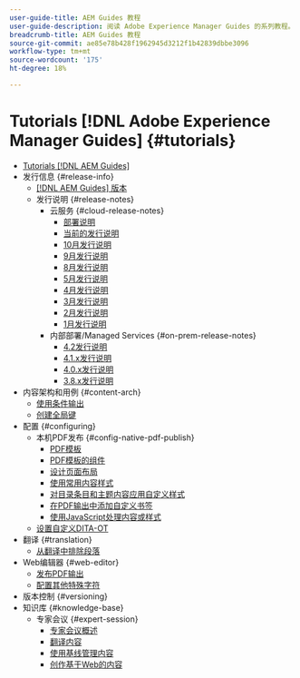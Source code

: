 ```yaml
---
user-guide-title: AEM Guides 教程
user-guide-description: 阅读 Adobe Experience Manager Guides 的系列教程。
breadcrumb-title: AEM Guides 教程
source-git-commit: ae85e78b428f1962945d3212f1b42839dbbe3096
workflow-type: tm+mt
source-wordcount: '175'
ht-degree: 18%

---
```



# Tutorials [!DNL Adobe Experience Manager Guides] {#tutorials}

+ [Tutorials [!DNL AEM Guides]](overview.md)
+ 发行信息 {#release-info}
   + [[!DNL AEM Guides] 版本](./release-info/latest-release-info.md)
   + 发行说明 {#release-notes}
      + 云服务 {#cloud-release-notes}
         + [部署说明](./release-info/deploy-xml-on-aemaacs.md)
         + [当前的发行说明](./release-info/release-notes-2022.11.0.md)
         + [10月发行说明](./release-info/release-notes-2022.10.0.md)
         + [9月发行说明](./release-info/release-notes-2022.9.0.md)
         + [8月发行说明](./release-info/release-notes-2022.8.0.md)
         + [5月发行说明](./release-info/release-notes-2022.5.0.md)
         + [4月发行说明](./release-info/release-notes-2022.4.0.md)
         + [3月发行说明](./release-info/release-notes-2022.3.0.md)
         + [2月发行说明](./release-info/release-notes-2022.2.0.md)
         + [1月发行说明](./release-info/release-notes-2022.1.0.md)
      + 内部部署/Managed Services {#on-prem-release-notes}
         + [4.2发行说明](./release-info/release-notes-4.2.md)
         + [4.1.x发行说明](./release-info/release-notes-4.1.md)
         + [4.0.x发行说明](https://helpx.adobe.com/xml-documentation-for-experience-manager/release-note/release-notes-xml-documentation-solution-4-0.html)
         + [3.8.x发行说明](https://helpx.adobe.com/xml-documentation-for-experience-manager/release-note/release-notes-xml-documentation-solution-3-8.html)
+ 内容架构和用例 {#content-arch}
   + [使用条件输出](./content-architecture/create-and-use-conditions.md)
   + [创建全局键](./content-architecture/create-global-keys.md)
+ 配置 {#configuring}
   + 本机PDF发布 {#config-native-pdf-publish}
      + [PDF模板](./native-pdf/pdf-template.md)
      + [PDF模板的组件](./native-pdf/components-pdf-template.md)
      + [设计页面布局](./native-pdf/design-page-layout.md)
      + [使用常用内容样式](./native-pdf/stylesheet.md)
      + [对目录条目和主题内容应用自定义样式](./native-pdf/custom-style-toc.md)
      + [在PDF输出中添加自定义书签](./native-pdf/add-custom-bookmark.md)
      + [使用JavaScript处理内容或样式](./native-pdf/use-javascript-content-style.md)
   + [设置自定义DITA-OT](./configuring/setup-a-custom-dita-ot.md)
+ 翻译 {#translation}
   + [从翻译中排除段落](./translation/exclude-paragraphs-from-translation.md)
+ Web编辑器 {#web-editor}
   + [发布PDF输出](./web-editor/native-pdf-web-editor.md)
   + [配置其他特殊字符](./web-editor/configure-additional-special-characters.md)
+ 版本控制 {#versioning}
+ 知识库 {#knowledge-base}
   + 专家会议 {#expert-session}
      + [专家会议概述](./knowledge-base/expert-sessions/expert-session.md)
      + [翻译内容](./knowledge-base/expert-sessions/translating-content-using-aem-guides-oct22.md)
      + [使用基线管理内容](./knowledge-base/expert-sessions/baselines-dec22.md)
      + [创作基于Web的内容](./knowledge-base/expert-sessions/webbased-authoring-jan2023.md)